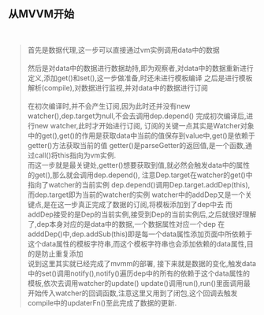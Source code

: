 ## 从MVVM开始  
<br>

> 首先是数据代理,这一步可以直接通过vm实例调用data中的数据<br><br>
 然后是对data中的数据进行数据劫持,即为观察者,对data中的数据重新进行定义,添加get()和set(),这一步做准备,时还未进行模板编译
  之后是进行模板解析(compile),对数据进行监视,并对data中的数据进行订阅<br><br>
  在初次编译时,并不会产生订阅,因为此时还并没有new watcher(),dep.target为null,不会去调用dep.depend()
  完成初次编译后,进行new watcher,此时才开始进行订阅,
  订阅的关键一点其实是Watcher对象中的get(),get()的作用是获取data中当前的值保存到value中,get()是依赖于getter()方法获取当前的值
  getter()是parseGetter的返回值,是一个函数,通过call()将this指向为vm实例.<br>
  而这一步就是最关键处,getter()想要获取到值,就必然会触发data中的属性的get(),那么就会调用dep.depend(),
  注意Dep.target在watcher的get()中指向了watcher的当前实例
  dep.depend()调用Dep.target.addDep(this),而dep.target即为当前的watcher的实例
  watcher中的addDep又是一个关键点,是在这一步真正完成了数据的订阅,将模板添加到了dep中去
  而addDep接受的是Dep的当前实例,接受到Dep的当前实例后,之后就很好理解了,dep本身对应的是data中的数据,一个数据属性对应一个dep
  在adddDep()中,dep.addSub(this)即是每一个data属性添加页面中所依赖于这个data属性的模板字符串,而这个模板字符串也会添加依赖的data属性,目的是防止重复添加<br>
  说到这里其实就已经完成了mvmm的部署,
  接下来就是数据的变化,触发data中的set()调用notify(),notify()遍历dep中的所有的依赖于这个data属性的模板,依次去调用watcher的update()
  update()调用run(),run()里面调用最开始传入watcher的回调函数,注意这里又用到了闭包,这个回调去触发compile中的updaterFn()至此完成了数据的更新.
